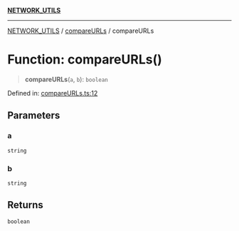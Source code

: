 [**NETWORK_UTILS**](../../README.md)

***

[NETWORK_UTILS](../../README.md) / [compareURLs](../README.md) / compareURLs

# Function: compareURLs()

> **compareURLs**(`a`, `b`): `boolean`

Defined in: [compareURLs.ts:12](https://github.com/dailker/everyutil/blob/8ebd741383aff061deffff96bf58a9059d1b9944/src/network/compareURLs.ts#L12)

## Parameters

### a

`string`

### b

`string`

## Returns

`boolean`

